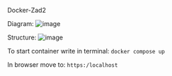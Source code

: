 
Docker-Zad2

Diagram:
![image](https://user-images.githubusercontent.com/63474317/173767427-597fbf15-d7fc-4ea9-8026-964d89f78b1d.png)

Structure:
![image](https://user-images.githubusercontent.com/63474317/173767526-253749be-bc92-4d2b-a647-258dcb9f3d92.png)

To start container write in terminal:
`docker compose up`

In browser move to:
`https:/localhost`
